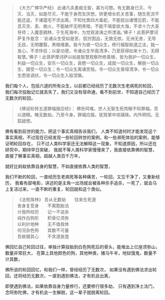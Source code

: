 > 《大方广佛华严经》
> 此诸凡夫愚痴无智，甚为可愍。有无数身已灭、今灭、当灭，如是尽灭，不能于身而生厌想，转更增长机关苦事，随生死流不能还返，于诸蕴宅不求出离，不知忧畏四大毒蛇，不能拔出诸慢见箭，不能息灭贪、恚、痴火，不能破坏无明黑暗，不能干竭爱欲大海，不求十力大圣导师；入魔意稠林，于生死海中，为觉观波涛之所漂溺。’佛子！此菩萨摩诃萨复作是念：‘此诸众生受如是苦，孤穷困迫，无救无依，无洲无舍，无导无目，无明覆翳，黑暗缠裹。我今为彼一切众生，修行福智助道之法，独一发心，不求伴侣；以是功德，令诸众生毕竟清净，乃至获得如来十力、无碍智慧。’佛子！此菩萨摩诃萨以如是智慧观察所修善根，皆为救护一切众生，利益一切众生，安乐一切众生，哀愍一切众生，成就一切众生，解脱一切众生，摄受一切众生；令一切众生离诸苦恼，令一切众生普得清净，令一切众生悉皆调伏，令一切众生入般涅槃。

我们每个人，包括六道的所有众生，以前都已经经历了无数次生老病死的轮回，
我们每次投胎记忆就丢失了，我们又没有宿命通，看不到前世，不知道自己经历了无数次的轮回，

> 《佛说轮转五道罪福报应经》：
> 佛告阿难。世人无智生死肉眼不知罪福。吾以道眼。睹无数劫。乃至今身。罪福应报。犹观掌中琉璃珠。内外明彻。无狐疑想。

佛有看到前世的能力，把这个事实真相告诉我们，
人类不知道何时才能发现这个事实真相，不过现在已经发现一些轮回转世的案例，和一些濒死体验的案例，能够证明轮回存在，
只不过人类科学家还无法解释这一现象，不知道原因，所以还在研究中，期待早日突破，
我就不等人类科学家慢慢来了，我直接依靠佛的智慧，直接了解事实真相，超越人类百千万年，

就好比蚂蚁依靠自身的智慧，不如直接依靠人类的智慧，

我们不断的轮回，一直经历生老病死等各种痛苦，一轮回，又忘干净了，又重新经历，
我看有部电影，讲述的是主角一出场就会被各种杀手追杀，一死了，就会马上复活过来，一直不断的重复，轮回就和这个类似。

> 《法苑珠林》
> 吾从无数劫　　往来生死道  
> 舍身复受身　　不离胞胎法  
> 计我所经历　　记一不说余  
> 纯作白狗形　　积骨亿须弥  
> 以利针地种　　无不值我体  
> 何况杂色狗　　其数不可量  
> 吾故摄其心　　不贪道放逸

佛回忆自己轮回过往，单独计算投胎到白色狗死后的骨头，能堆出上亿座须弥山，数量非常巨大，
在算上其他颜色的狗，其他种类，猪马牛羊，地狱饿鬼，数量不计其数，

佛所说的轮回回忆，和我们一样，曾经经历了无数次，
如果没有遇到佛法求出轮回，还将经历无数次，一直到遇到佛法，才有机会出离，

即使遇到佛法，如果依靠自身力量修行，还要修行很多劫，
只有遇到净土法门，念阿弥陀佛，才有机会一生解脱，这一辈子就脱离轮回。
